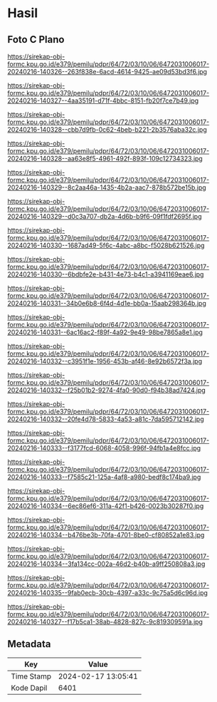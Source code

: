 # Hasil

## Foto C Plano

https://sirekap-obj-formc.kpu.go.id/e379/pemilu/pdpr/64/72/03/10/06/6472031006017-20240216-140326--263f838e-6acd-4614-9425-ae09d53bd3f6.jpg

https://sirekap-obj-formc.kpu.go.id/e379/pemilu/pdpr/64/72/03/10/06/6472031006017-20240216-140327--4aa35191-d71f-4bbc-8151-fb20f7ce7b49.jpg

https://sirekap-obj-formc.kpu.go.id/e379/pemilu/pdpr/64/72/03/10/06/6472031006017-20240216-140328--cbb7d9fb-0c62-4beb-b221-2b3576aba32c.jpg

https://sirekap-obj-formc.kpu.go.id/e379/pemilu/pdpr/64/72/03/10/06/6472031006017-20240216-140328--aa63e8f5-4961-492f-893f-109c12734323.jpg

https://sirekap-obj-formc.kpu.go.id/e379/pemilu/pdpr/64/72/03/10/06/6472031006017-20240216-140329--8c2aa46a-1435-4b2a-aac7-878b572be15b.jpg

https://sirekap-obj-formc.kpu.go.id/e379/pemilu/pdpr/64/72/03/10/06/6472031006017-20240216-140329--d0c3a707-db2a-4d6b-b9f6-09f1fdf2695f.jpg

https://sirekap-obj-formc.kpu.go.id/e379/pemilu/pdpr/64/72/03/10/06/6472031006017-20240216-140330--1687ad49-5f6c-4abc-a8bc-f5028b621526.jpg

https://sirekap-obj-formc.kpu.go.id/e379/pemilu/pdpr/64/72/03/10/06/6472031006017-20240216-140330--6bdbfe2e-b431-4e73-b4c1-a3941169eae6.jpg

https://sirekap-obj-formc.kpu.go.id/e379/pemilu/pdpr/64/72/03/10/06/6472031006017-20240216-140331--34b0e6b8-6f4d-4d1e-bb0a-15aab298364b.jpg

https://sirekap-obj-formc.kpu.go.id/e379/pemilu/pdpr/64/72/03/10/06/6472031006017-20240216-140331--6ac16ac2-f89f-4a92-9e49-98be7865a8e1.jpg

https://sirekap-obj-formc.kpu.go.id/e379/pemilu/pdpr/64/72/03/10/06/6472031006017-20240216-140332--c3951f1e-1956-453b-af46-8e92b6572f3a.jpg

https://sirekap-obj-formc.kpu.go.id/e379/pemilu/pdpr/64/72/03/10/06/6472031006017-20240216-140332--f25b01b2-9274-4fa0-90d0-f94b38ad7424.jpg

https://sirekap-obj-formc.kpu.go.id/e379/pemilu/pdpr/64/72/03/10/06/6472031006017-20240216-140332--20fe4d78-5833-4a53-a81c-7da595712142.jpg

https://sirekap-obj-formc.kpu.go.id/e379/pemilu/pdpr/64/72/03/10/06/6472031006017-20240216-140333--f3177fcd-6068-4058-996f-94fb1a4e8fcc.jpg

https://sirekap-obj-formc.kpu.go.id/e379/pemilu/pdpr/64/72/03/10/06/6472031006017-20240216-140333--f7585c21-125a-4af8-a980-bedf8c174ba9.jpg

https://sirekap-obj-formc.kpu.go.id/e379/pemilu/pdpr/64/72/03/10/06/6472031006017-20240216-140334--6ec86ef6-311a-42f1-b426-0023b30287f0.jpg

https://sirekap-obj-formc.kpu.go.id/e379/pemilu/pdpr/64/72/03/10/06/6472031006017-20240216-140334--b476be3b-70fa-4701-8be0-cf80852a1e83.jpg

https://sirekap-obj-formc.kpu.go.id/e379/pemilu/pdpr/64/72/03/10/06/6472031006017-20240216-140334--3fa134cc-002a-46d2-b40b-a9ff250808a3.jpg

https://sirekap-obj-formc.kpu.go.id/e379/pemilu/pdpr/64/72/03/10/06/6472031006017-20240216-140335--9fab0ecb-30cb-4397-a33c-9c75a5d6c96d.jpg

https://sirekap-obj-formc.kpu.go.id/e379/pemilu/pdpr/64/72/03/10/06/6472031006017-20240216-140327--f17b5ca1-38ab-4828-827c-9c819309591a.jpg


## Metadata

| Key        | Value               |
| ---------- | ------------------- |
| Time Stamp | 2024-02-17 13:05:41 |
| Kode Dapil | 6401                |



